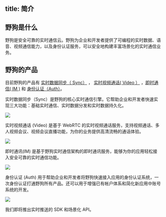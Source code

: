 
title:  简介
---
<h2 id='野狗是什么' class="article-heading top-heading">野狗是什么</h2>

野狗是安全可靠的实时通信云。野狗为企业和开发者提供了可编程的实时数据、语音、视频通信能力，以及身份认证服务，可以安全地构建丰富场景化的实时通信业务。


## 野狗的产品
目前野狗的产品有 [实时数据同步（ Sync）](/overview/sync.html) ， [实时视频通话( Video ）](/overview/video.html) ，[即时通信( IM )](/overview/im.html) 和 [身份认证（Auth）](/overview/auth.html)。


实时数据同步（Sync）是野狗的核心实时通信引擎。它帮助企业和开发者快速实现三大功能：基础实时通信、实时数据分发和实时数据持久化。

![](/images/introduction.jpg)

实时视频通话 (Video) 是基于 WebRTC 的实时视频通话服务，支持视频通话、多人视频会议、视频会议直播功能，为你的业务提供高清流畅的通话体验。

![](/images/videointro.jpg)

即时通讯(IM) 是基于野狗实时通信架构的即时通讯服务，能够为你的应用轻松接入安全可靠的实时通信功能。

![](/images/wilddogim.jpg)

身份认证 (Auth) 用于帮助企业和开发者将野狗快速接入应用的身份认证系统，一次身份认证打通野狗所有产品。还可以用于增强已有帐户体系和简化新应用中账号系统的开发。

![](/images/wilddogauth.jpg)



我们即将推出实时推送的 SDK 和场景化 API。


